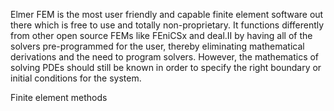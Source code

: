 Elmer FEM is the most user friendly and capable finite element software out there which is free to use and totally non-proprietary. It functions differently from other open source FEMs like FEniCSx and deal.II by having all of the solvers pre-programmed for the user, thereby eliminating mathematical derivations and the need to program solvers. However, the mathematics of solving PDEs should still be known in order to specify the right boundary or initial conditions for the system.

Finite element methods 